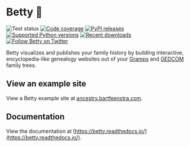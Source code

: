 # Betty 👵

![Test status](https://github.com/bartfeenstra/betty/workflows/Test/badge.svg?branch=0.3.x) [![Code coverage](https://codecov.io/gh/bartfeenstra/betty/branch/0.3.x/graph/badge.svg)](https://codecov.io/gh/bartfeenstra/betty) [![PyPI releases](https://badge.fury.io/py/betty.svg)](https://pypi.org/project/betty/) [![Supported Python versions](https://img.shields.io/pypi/pyversions/betty.svg?logo=python&logoColor=FBE072)](https://pypi.org/project/betty/) [![Recent downloads](https://img.shields.io/pypi/dm/betty.svg)](https://pypi.org/project/betty/) [![Follow Betty on Twitter](https://img.shields.io/twitter/follow/Betty_Project.svg?label=Betty_Project&style=flat&logo=twitter&logoColor=4FADFF)](https://twitter.com/Betty_Project)

Betty visualizes and publishes your family history by building interactive, encyclopedia-like genealogy websites out of your
[Gramps](https://gramps-project.org/) and [GEDCOM](https://en.wikipedia.org/wiki/GEDCOM) family trees.

## View an example site

View a Betty example site at [ancestry.bartfeenstra.com](https://ancestry.bartfeenstra.com).

## Documentation

View the documentation at [https://betty.readthedocs.io/](https://betty.readthedocs.io/).
